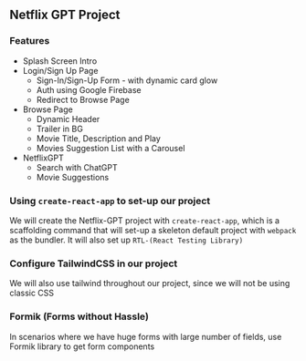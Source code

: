 ## Netflix GPT Project

### Features
- Splash Screen Intro
- Login/Sign Up Page
	- Sign-In/Sign-Up Form - with dynamic card glow
	- Auth using Google Firebase
	- Redirect to Browse Page
- Browse Page
	- Dynamic Header
	- Trailer in BG
	- Movie Title, Description and Play
	- Movies Suggestion List with a Carousel
- NetflixGPT
	- Search with ChatGPT
	- Movie Suggestions

### Using `create-react-app` to set-up our project

We will create the Netflix-GPT project with `create-react-app`, which is a scaffolding command that will set-up a skeleton default project with `webpack` as the bundler.
It will also set up `RTL-(React Testing Library)`

### Configure TailwindCSS in our project

We will also use tailwind throughout our project, since we will not be using classic CSS

### Formik (Forms without Hassle)

In scenarios where we have huge forms with large number of fields, use Formik library to get form components